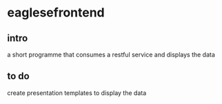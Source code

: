 # eaglesefrontend

## intro

a short programme that consumes a restful service and displays the data

## to do

create presentation templates to display the data
